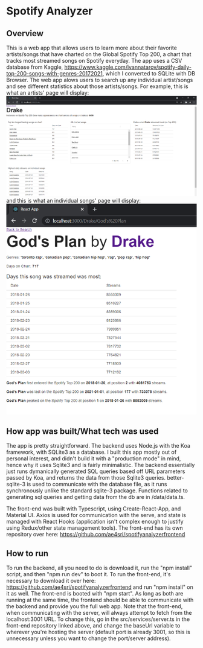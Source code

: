 # Spotify Analyzer

## Overview
This is a web app that allows users to learn more about their favorite artists/songs that have charted on the Global Spotify Top 200, a chart that tracks most streamed songs on Spotify everyday. The app uses a CSV database from Kaggle, https://www.kaggle.com/ivannatarov/spotify-daily-top-200-songs-with-genres-20172021, which I converted to SQLite with DB Browser. The web app alows users to search up any individual artist/songs and see different statistics about those artists/songs. For example, this is what an artists' page will display: <img src="/readMeImages/artistpage.png"> and this is what an individual songs' page will display: <img src="/readMeImages/songpage.png">

## How app was built/What tech was used
The app is pretty straightforward. The backend uses Node.js with the Koa framework, with SQLite3 as a database. I built this app mostly out of personal interest, and didn't build it with a "production mode" in mind, hence why it uses Sqlite3 and is fairly minimalistic. The backend essentially just runs dymanically generated SQL queries based off URL parameters passed by Koa, and returns the data from those Sqlite3 queries. better-sqlite-3 is used to communicate with the database file, as it runs synchronously unlike the standard sqlite-3 package. Functions related to generating sql queries and getting data from the db are in /data/data.ts.

The front-end was built with Typescript, using Create-React-App, and Material UI. Axios is used for communication with the serve, and state is managed with React Hooks (application isn't complex enough to justify using Redux/other state management tools). The front-end has its own repository over here: https://github.com/ae4sri/spotifyanalyzerfrontend

## How to run

To run the backend, all you need to do is download it, run the "npm install" script, and then "npm run dev" to boot it. To run the front-end, it's necessary to download it over here: https://github.com/ae4sri/spotifyanalyzerfrontend and run "npm install" on it as well. The front-end is booted with "npm start". As long as both are running at the same time, the frontend should be able to communicate with the backend and provide you the full web app. Note that the front-end, when communicating with the server, will always attempt to fetch from the localhost:3001 URL. To change this, go in the src/services/server.ts in the front-end repository linked above, and change the baseUrl variable to wherever you're hosting the server (default port is already 3001, so this is unnecessary unless you want to change the port/server address).
